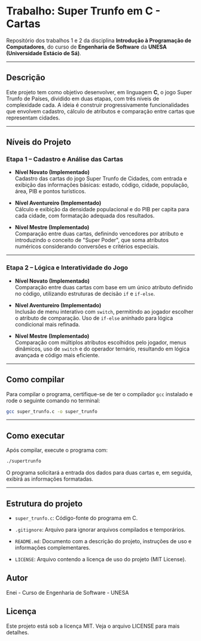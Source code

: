 # Trabalho: Super Trunfo em C - Cartas

Repositório dos trabalhos 1 e 2 da disciplina **Introdução à Programação de Computadores**, do curso de **Engenharia de Software** da **UNESA (Universidade Estácio de Sá)**.

---

## Descrição

Este projeto tem como objetivo desenvolver, em linguagem **C**, o jogo Super Trunfo de Países, dividido em duas etapas, com três níveis de complexidade cada. A ideia é construir progressivamente funcionalidades que envolvem cadastro, cálculo de atributos e comparação entre cartas que representam cidades.

---

## Níveis do Projeto

### Etapa 1 – Cadastro e Análise das Cartas

- **Nível Novato (Implementado)**  
  Cadastro das cartas do jogo Super Trunfo de Cidades, com entrada e exibição das informações básicas: estado, código, cidade, população, área, PIB e pontos turísticos.

- **Nível Aventureiro (Implementado)**  
  Cálculo e exibição da densidade populacional e do PIB per capita para cada cidade, com formatação adequada dos resultados.

- **Nível Mestre (Implementado)**  
  Comparação entre duas cartas, definindo vencedores por atributo e introduzindo o conceito de "Super Poder", que soma atributos numéricos considerando conversões e critérios especiais.

---

### Etapa 2 – Lógica e Interatividade do Jogo

- **Nível Novato (Implementado)**  
  Comparação entre duas cartas com base em um único atributo definido no código, utilizando estruturas de decisão `if` e `if-else`.

- **Nível Aventureiro (Implementado)**  
  Inclusão de menu interativo com `switch`, permitindo ao jogador escolher o atributo de comparação. Uso de `if-else` aninhado para lógica condicional mais refinada.

- **Nível Mestre (Implementado)**  
  Comparação com múltiplos atributos escolhidos pelo jogador, menus dinâmicos, uso de `switch` e do operador ternário, resultando em lógica avançada e código mais eficiente.

---

## Como compilar

Para compilar o programa, certifique-se de ter o compilador `gcc` instalado e rode o seguinte comando no terminal:

```bash
gcc super_trunfo.c -o super_trunfo
```

---

## Como executar

Após compilar, execute o programa com:

```bash
./supertrunfo
```

O programa solicitará a entrada dos dados para duas cartas e, em seguida, exibirá as informações formatadas.

---

## Estrutura do projeto

- `super_trunfo.c`: Código-fonte do programa em C.

- `.gitignore`: Arquivo para ignorar arquivos compilados e temporários.

- `README.md`: Documento com a descrição do projeto, instruções de uso e informações complementares.

- `LICENSE`: Arquivo contendo a licença de uso do projeto (MIT License).

## Autor

Enei - Curso de Engenharia de Software - UNESA

## Licença

Este projeto está sob a licença MIT. Veja o arquivo LICENSE para mais detalhes.

